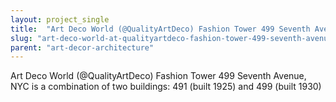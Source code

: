 ```yaml
---
layout: project_single
title:  "Art Deco World (@QualityArtDeco) Fashion Tower 499 Seventh Avenue, NYC is a combination of two buildings: 491 (built 1925) and 499 (built 1930)"
slug: "art-deco-world-at-qualityartdeco-fashion-tower-499-seventh-avenue-nyc-is-a-combination-of-two-buildings-491"
parent: "art-decor-architecture"
---
```

Art Deco World (@QualityArtDeco) Fashion Tower 499 Seventh Avenue, NYC is a combination of two buildings: 491 (built 1925) and 499 (built 1930)